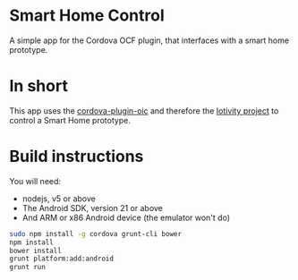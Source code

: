# Smart Home Control

A simple app for the Cordova OCF plugin, that interfaces with a smart home prototype.


# In short

This app uses the [cordova-plugin-oic](https://github.com/siovene/cordova-plugin-oic/) and therefore the [Iotivity project](https://www.iotivity.org/) to control a Smart Home prototype.


# Build instructions

You will need:
 - nodejs, v5 or above
 - The Android SDK, version 21 or above
 - And ARM or x86 Android device (the emulator won't do)

 ```bash
 sudo npm install -g cordova grunt-cli bower
 npm install
 bower install
 grunt platform:add:android
 grunt run
 ```
